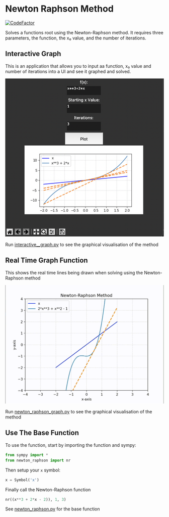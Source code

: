 # Newton Raphson Method

[![CodeFactor](https://www.codefactor.io/repository/github/matthewkayne/newton-raphson-method/badge)](https://www.codefactor.io/repository/github/matthewkayne/newton-raphson-method)

Solves a functions root using the Newton-Raphson method. It requires three parameters, the function, the x₀ value, and the number of iterations.

## Interactive Graph

This is an application that allows you to input aa function, x₀ value and number of iterations into a UI and see it graphed and solved.

![image](./screenshots/interactive_graph.png)

Run [interactive\_\_graph.py](https://github.com/matthewkayne/newton-raphson-method/blob/master/interactive_graph.py) to see the graphical visualisation of the method

## Real Time Graph Function

This shows the real time lines being drawn when solving using the Newton-Raphson method

![image](./screenshots/newton_raphson_graph.gif)

Run [newton_raphson_graph.py](https://github.com/matthewkayne/newton-raphson-method/blob/master/newton_raphson_graph.py) to see the graphical visualisation of the method

## Use The Base Function

To use the function, start by importing the function and sympy:

```python
from sympy import *
from newton_raphson import nr
```

Then setup your `x` symbol:

```python
x = Symbol('x')
```

Finally call the Newton-Raphson function

```python
nr((x**3 + 2*x - 2)), 1, 3)
```

See [newton_raphson.py](https://github.com/matthewkayne/newton-raphson-method/blob/master/newton_raphson.py) for the base function
